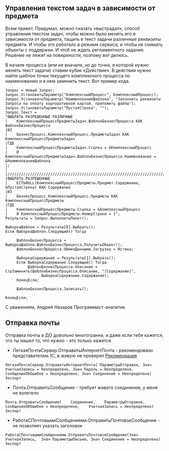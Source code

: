 ## Управления текстом задач в зависимости от предмета
Всем привет.
Придумал, можно сказать «выстрадал», способ управления текстом задач, чтобы можно было менять его в зависимости от предмета, тащить в текст задачи различные реквизиты предмета.
И чтобы это работало в режиме сервиса, и чтобы не снимать объекты с поддержки. И чтоб не ждать регламентного задания. Решение не лежит на поверхности, поэтому вот делюсь.

В начале процесса (или не вначале, но до точки, в которой нужно менять текст задачи) ставим кубик «Действие». В действии нужно найти шаблон точки текущего комплексного процесса по наименованию и в нем заменить текст.
Вот пример кода.

``` 1c
Запрос = Новый Запрос;
Запрос.УстановитьПараметр("КомплексныйПроцесс", КомплексныйПроцесс);
Запрос.УстановитьПараметр("НаименованиеШаблона", "Заполнить реквизиты Запроса на оплату корпоративной картой, приложить файлы");
Запрос.УстановитьПараметр("ПустаяСтрока", "");
Запрос.Текст =
"ВЫБРАТЬ РАЗРЕШЕННЫЕ РАЗЛИЧНЫЕ
|    КомплексныйПроцессПредметыЗадач.ШаблонБизнесПроцесса КАК ШаблонБизнесПроцесса
|ИЗ
|    БизнесПроцесс.КомплексныйПроцесс.ПредметыЗадач КАК КомплексныйПроцессПредметыЗадач
|ГДЕ
|    КомплексныйПроцессПредметыЗадач.Ссылка = &КомплексныйПроцесс
|    И КомплексныйПроцессПредметыЗадач.ШаблонБизнесПроцесса.Наименование = &НаименованиеШаблона
|;
|
|////////////////////////////////////////////////////////////////////////////////
|ВЫБРАТЬ РАЗРЕШЕННЫЕ
|    ЕСТЬNULL(КомплексныйПроцессПредметы.Предмет.Содержание, &ПустаяСтрока) КАК Содержание
|ИЗ
|    БизнесПроцесс.КомплексныйПроцесс.Предметы КАК КомплексныйПроцессПредметы
|ГДЕ
|    КомплексныйПроцессПредметы.Ссылка = &КомплексныйПроцесс
|    И КомплексныйПроцессПредметы.НомерСтроки = 1";
Результаты = Запрос.ВыполнитьПакет();

ВыборкаШаблон = Результаты[0].Выбрать();
Если ВыборкаШаблон.Следующий() Тогда
     
     ШаблонБизнесПроцесса = ВыборкаШаблон.ШаблонБизнесПроцесса.ПолучитьОбъект();
     ШаблонБизнесПроцесса.ОбменДанными.Загрузка = Истина;
     
     ВыборкаСодержание = Результаты[1].Выбрать();
     Если ВыборкаСодержание.Следующий() Тогда
          ШаблонБизнесПроцесса.Описание = СтрЗаменить(ШаблонБизнесПроцесса.Описание, "[Содержание]",
                ВыборкаСодержание.Содержание);
     КонецЕсли;
     
     ШаблонБизнесПроцесса.Записать();
     
КонецЕсли;
```

С уважением,
Андрей Назаров
Программист-аналитик 

## Отправка почты 
Отправка почты в ДО довольно многогранна, и даже если тебе кажется, что ты нашел то, что нужно  - это только кажется

* ЛегкаяПочтаСервер.ОтправитьИнтернетПочта - рекомендовано представителем 1С, в живую не проверял [Рекомендация](https://partners.v8.1c.ru/forum/message/1920140?onlyMyThemesInput=true#m_1920140)
``` 1C 
ЛегкаяПочтаСервер.ОтправитьИнтернетПочта( ПараметрыОтправки, Знач УчетнаяЗапись = Неопределено, Знач Пароль = Неопределено, СообщениеОбОшибке = Неопределено, Знач Соединение = Неопределено) Экспорт
````


* Почта.ОтправитьСообщение - требует живого соединения, у меня не взлетело

``` 1C
Почта.ОтправитьСообщение(    Соединение,    ПараметрыОтправки,    СообщениеОбОшибке = Неопределено,    УчетнаяЗапись = Неопределено) Экспорт
```
* РаботаСПочтовымиСообщениями.ОтправитьПочтовоеСообщение - не позволяет указать заголовки
``` 1C
РаботаСПочтовымиСообщениями.ОтправитьПочтовоеСообщение(Знач УчетнаяЗапись,  Знач ПараметрыПисьма, Знач Соединение = Неопределено) Экспорт
```


